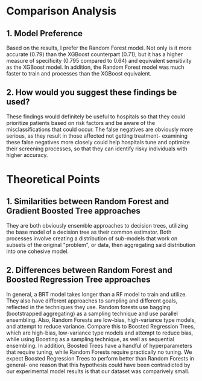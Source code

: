 # Comparison Analysis
## 1. Model Preference

Based on the results, I prefer the Random Forest model. Not only is it more accurate (0.79) than the XGBoost counterpart (0.71), but it has a higher measure of specificity (0.795 compared to 0.64) and equivalent sensitivity as the XGBoost model. In addition, the Random Forest model was much faster to train and processes than the XGBoost equivalent.

## 2. How would you suggest these findings be used?

These findings would definitely be useful to hospitals so that they could prioritize patients based on risk factors and be aware of the misclassifications that could occur. The false negatives are obviously more serious, as they result in those affected not getting treatment- examining these false negatives more closely could help hospitals tune and optimize their screening processes, so that they can identify risky individuals with higher accuracy.


# Theoretical Points
## 1. Similarities between Random Forest and Gradient Boosted Tree approaches

They are both obviously ensemble approaches to decision trees, utilizing the base model of a decision tree as their common estimator. Both processes involve creating a distribution of sub-models that work on subsets of the original "problem", or data, then aggregating said distribution into one cohesive model.


## 2. Differences between Random Forest and Boosted Regression Tree approaches

In general, a BRT model takes longer than a RF model to train and utilize. They also have different approaches to sampling and different goals, reflected in the techniques they use. Random forests use bagging (bootstrapped aggregating) as a sampling technique and use parallel ensembling. Also, Random Forests are low-bias, high-variance type models, and attempt to reduce variance. Compare this to Boosted Regression Trees, which are high-bias, low-variance type models and attempt to reduce bias, while using Boosting as a sampling technique, as well as sequential ensembling. In addition, Boosted Trees have a handful of hyperparameters that require tuning, while Random Forests require practically no tuning. We expect Boosted Regression Trees to perform better than Random Forests in general- one reason that this hypothesis could have been contradicted by our experimental model results is that our dataset was comparively small. 

